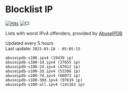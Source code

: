 # Blocklist IP

[![Hits](https://hits.seeyoufarm.com/api/count/incr/badge.svg?url=https%3A%2F%2Fgithub.com%2Fborestad%2Fblocklist-ip%2F&count_bg=%2379C83D&title_bg=%23555555&icon=&icon_color=%23E7E7E7&title=hits&edge_flat=false)](https://hits.seeyoufarm.com)  ![CI](https://img.shields.io/github/workflow/status/borestad/blocklist-ip/CI?style=flat-square)

Lists with worst IPv4 offenders, provided by [AbuseIPDB](https://www.abuseipdb.com/)

<!-- FOOTER-PLACEHOLDER -->
Updated every 5 hours<br>
Last update: `2023-03-18 - 05:05:15`
```
abuseipdb-s100.ipv4 (19439 ip)
abuseipdb-s100-1d.ipv4 (37655 ip)
abuseipdb-s100-2d.ipv4 (47012 ip)
abuseipdb-s100-3d.ipv4 (53396 ip)
abuseipdb-s100-7d.ipv4 (66073 ip)
abuseipdb-s100-30d.ipv4 (97619 ip)
abuseipdb-s100-all.ipv4 (241163 ip)
```
